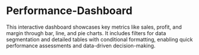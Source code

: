# Performance-Dashboard
This interactive dashboard showcases key metrics like sales, profit, and margin through bar, line, and pie charts. It includes filters for data segmentation and detailed tables with conditional formatting, enabling quick performance assessments and data-driven decision-making.
